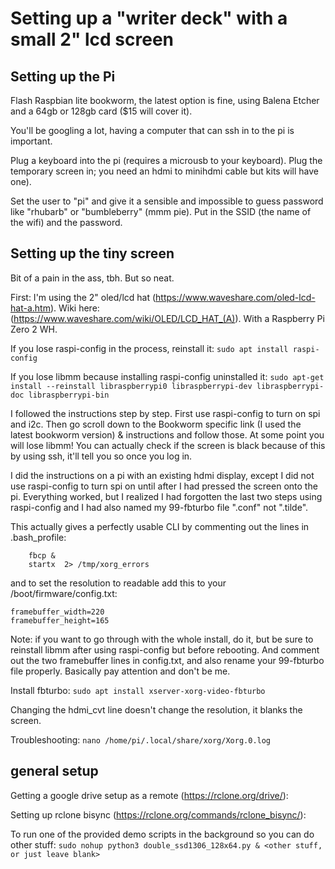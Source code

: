 # Setting up a "writer deck" with a small 2" lcd screen

## Setting up the Pi

Flash Raspbian lite bookworm, the latest option is fine, using Balena Etcher and a 64gb or 128gb card ($15 will cover it). 

You'll be googling a lot, having a computer that can ssh in to the pi is important. 

Plug a keyboard into the pi (requires a microusb to your keyboard). Plug the temporary screen in; you need an hdmi to minihdmi cable but kits will have one).

Set the user to "pi" and give it a sensible and impossible to guess password like "rhubarb" or "bumbleberry" (mmm pie). Put in the SSID (the name of the wifi) and the password.

## Setting up the tiny screen

Bit of a pain in the ass, tbh. But so neat.

First: I'm using the 2" oled/lcd hat (https://www.waveshare.com/oled-lcd-hat-a.htm). Wiki here: (https://www.waveshare.com/wiki/OLED/LCD_HAT_(A)). With a Raspberry Pi Zero 2 WH.

If you lose raspi-config in the process, reinstall it:
`sudo apt install raspi-config`

If you lose libmm because installing raspi-config uninstalled it:
`sudo apt-get install --reinstall libraspberrypi0 libraspberrypi-dev libraspberrypi-doc libraspberrypi-bin`

I followed the instructions step by step. First use raspi-config to turn on spi and i2c. Then go scroll down to the Bookworm specific link (I used the latest bookworm version) & instructions and follow those. At some point you will lose libmm! You can actually check if the screen is black because of this by using ssh, it'll tell you so once you log in.

I did the instructions on a pi with an existing hdmi display, except I did not use raspi-config to turn spi on until after I had pressed the screen onto the pi. Everything worked, but I realized I had forgotten the last two steps using raspi-config and I had also named my 99-fbturbo file ".conf" not ".tilde". 

This actually gives a perfectly usable CLI by commenting out the lines in .bash_profile:
```
    fbcp &
    startx  2> /tmp/xorg_errors
```

and to set the resolution to readable add this to your /boot/firmware/config.txt:
```
framebuffer_width=220
framebuffer_height=165
```

Note: if you want to go through with the whole install, do it, but be sure to reinstall libmm after using raspi-config but before rebooting. And comment out the two framebuffer lines in config.txt, and also rename your 99-fbturbo file properly. Basically pay attention and don't be me.

Install fbturbo:
`sudo apt install xserver-xorg-video-fbturbo`

Changing the hdmi_cvt line doesn't change the resolution, it blanks the screen.

Troubleshooting:
`nano /home/pi/.local/share/xorg/Xorg.0.log`

## general setup

Getting a google drive setup as a remote (https://rclone.org/drive/):

Setting up rclone bisync (https://rclone.org/commands/rclone_bisync/):

To run one of the provided demo scripts in the background so you can do other stuff:
`sudo nohup python3 double_ssd1306_128x64.py & <other stuff, or just leave blank>`

